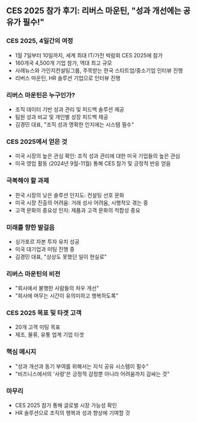 ## CES 2025 참가 후기: 리버스 마운틴, "성과 개선에는 공유가 필수!"

### CES 2025, 4일간의 여정

- 1월 7일부터 10일까지, 세계 최대 IT/가전 박람회 CES 2025에 참가
- 160개국 4,500개 기업 참가, 역대 최고 규모
- 사례뉴스와 가인지컨설팅그룹, 주목받는 한국 스타트업/중소기업 인터뷰 진행
- 리버스 마운틴, HR 솔루션 기업으로 인터뷰 진행

### 리버스 마운틴은 누구인가?

- 조직 데이터 기반 성과 관리 및 피드백 솔루션 제공
- 팀원 성과 비교 및 개인별 성장 피드백 제공
- 김경민 대표, "조직 성과 명확한 인지에는 시스템 필수"

### CES 2025에서 얻은 것

- 미국 시장의 높은 관심 확인: 조직 성과 관리에 대한 미국 기업들의 높은 관심
- 미국 영업 활동 (2024년 9월-11월) 통해 CES 참가 및 긍정적 반응 얻음

###  극복해야 할 과제

- 한국 시장의 낮은 솔루션 인지도: 컨설팅 선호 문화
- 미국 시장 진출의 어려움: 거래 성사 어려움, 시행착오 겪는 중
- 고객 문화의 중요성 인지: 제품과 고객 문화의 적합성 중요

###  미래를 향한 발걸음

- 싱가포르 자본 투자 유치 성공
- 미국 대기업과 미팅 진행 중
- 김경민 대표, "상상도 못했던 일이 현실로"

###  리버스 마운틴의 비전

- "회사에서 불행한 사람들의 처우 개선"
- "회사에 머무는 시간이 유의미하고 행복하도록"

### CES 2025 목표 및 타겟 고객

- 20개 고객 미팅 목표
- 제조, 물류, 유통 업계 기업 타겟

###  핵심 메시지

- "성과 개선과 동기 부여를 위해서는 지식 공유 시스템이 필수"
- "비즈니스에서의 '사랑'은 긍정적 감정뿐 아니라 어려움까지 감싸는 것"

###  마무리

- CES 2025 참가 통해 글로벌 시장 가능성 확인
- HR 솔루션으로 조직의 행복과 성과 향상에 기여할 것
```
